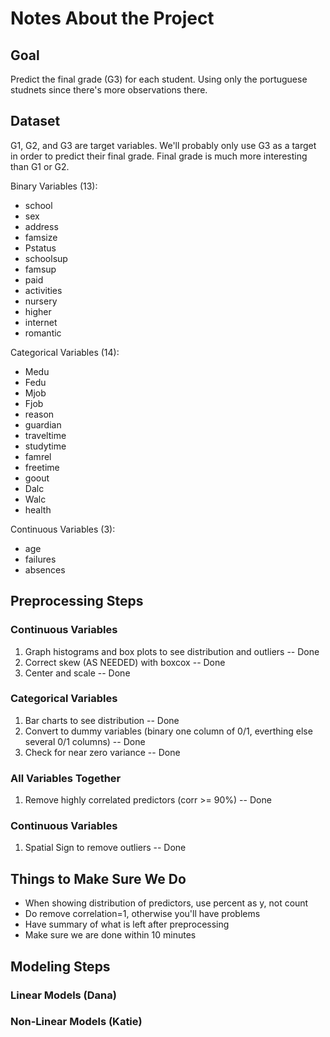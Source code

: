 # Notes About the Project

## Goal

Predict the final grade (G3) for each student. Using only the portuguese studnets since there's more observations there. 

## Dataset

G1, G2, and G3 are target variables. We'll probably only use G3 as a target in order to predict their final grade. Final grade is much more interesting than G1 or G2. 

Binary Variables (13):

* school
* sex
* address
* famsize
* Pstatus
* schoolsup
* famsup
* paid
* activities
* nursery
* higher
* internet
* romantic

Categorical Variables (14):

* Medu
* Fedu
* Mjob
* Fjob
* reason
* guardian
* traveltime
* studytime
* famrel
* freetime
* goout
* Dalc
* Walc
* health

Continuous Variables (3):
* age
* failures
* absences

## Preprocessing Steps

### Continuous Variables
1. Graph histograms and box plots to see distribution and outliers   -- Done
2. Correct skew (AS NEEDED) with boxcox   -- Done
3. Center and scale   -- Done

### Categorical Variables
1. Bar charts to see distribution   -- Done
2. Convert to dummy variables (binary one column of 0/1, everthing else several 0/1 columns)   -- Done
3. Check for near zero variance   -- Done

### All Variables Together
1. Remove highly correlated predictors (corr >= 90%)   -- Done

### Continuous Variables
1. Spatial Sign to remove outliers   -- Done

## Things to Make Sure We Do
* When showing distribution of predictors, use percent as y, not count
* Do remove correlation=1, otherwise you'll have problems
* Have summary of what is left after preprocessing
* Make sure we are done within 10 minutes

## Modeling Steps

### Linear Models (Dana)

### Non-Linear Models (Katie)
